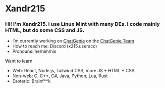 # Xandr215
### Hi! I'm Xandr215. I use Linux Mint with many DEs. I code mainly HTML, but do some CSS and JS.

- I’m currently working on [ChatGenie](https://replit.com/@zspocter15/ChatGenie) on the [ChatGenie Team](https://github.com/ChatGenie-Team)
- How to reach me: Discord \(x215.useracc)
- Pronouns: he/him/his
  
Want to learn
- Web: React, Node.js, Tailwind CSS, more JS + HTML + CSS
- Non-web: C, C++, C#, Java, Python, Lua, Rust
- Esoteric: Brainf**k
